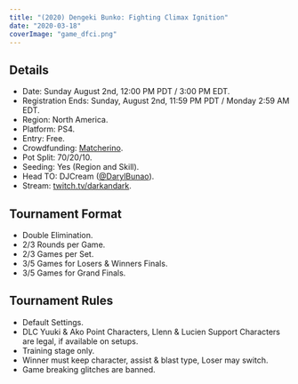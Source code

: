 ```yaml
---
title: "(2020) Dengeki Bunko: Fighting Climax Ignition"
date: "2020-03-18"
coverImage: "game_dfci.png"
---
```


## Details

- Date: Sunday August 2nd, 12:00 PM PDT / 3:00 PM EDT.
- Registration Ends: Sunday, August 2nd, 11:59 PM PDT / Monday 2:59 AM EDT.
- Region: North America.
- Platform: PS4.
- Entry: Free.
- Crowdfunding: [Matcherino](https://matcherino.com/t/dfcianimevo2020).
- Pot Split: 70/20/10.
- Seeding: Yes (Region and Skill).
- Head TO: DJCream ([@DarylBunao](https://twitter.com/DarylBunao)).
- Stream: [twitch.tv/darkandark](https://twitch.tv/darkandark).

## Tournament Format

- Double Elimination.
- 2/3 Rounds per Game.
- 2/3 Games per Set.
- 3/5 Games for Losers & Winners Finals.
- 3/5 Games for Grand Finals.

## Tournament Rules

- Default Settings.
- DLC Yuuki & Ako Point Characters, Llenn & Lucien Support Characters are legal, if available on setups.
- Training stage only.
- Winner must keep character, assist & blast type, Loser may switch.
- Game breaking glitches are banned.
